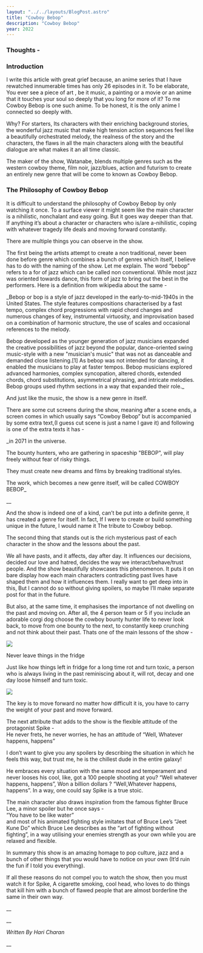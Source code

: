 ```yaml
---
layout: "../../layouts/BlogPost.astro"
title: "Cowboy Bebop"
description: "Cowboy Bebop"
year: 2022
---
```


### Thoughts -

  

### Introduction

I write this article with great grief because, an anime series that I have rewatched innumerable times has only 26 episodes in it. To be elaborate, You ever see a piece of art , be it music, a painting or a movie or an anime that it touches your soul so deeply that you long for more of it? To me Cowboy Bebop is one such anime. To be honest, it is the only anime I connected so deeply with.

Why? For starters, Its characters with their enriching background stories, the wonderful jazz music that make high tension action sequences feel like a beautifully orchestrated melody, the realness of the story and the characters, the flaws in all the main characters along with the beautiful dialogue are what makes it an all time classic.

The maker of the show, Watanabe, blends multiple genres such as the western cowboy theme, film noir, jazz/blues, action and futurism to create an entirely new genre that will be come to known as Cowboy Bebop.

### The Philosophy of Cowboy Bebop

It is difficult to understand the philosophy of Cowboy Bebop by only watching it once. To a surface viewer it might seem like the main character is a nihilistic, nonchalant and easy going. But it goes way deeper than that. If anything it’s about a character or characters who is/are a-nihilistic, coping with whatever tragedy life deals and moving forward constantly.

There are multiple things you can observe in the show.

The first being the artists attempt to create a non traditional, never been done before genre which combines a bunch of genres which itself, I believe has to do with the naming of the show. Let me explain. The word “bebop” refers to a for of jazz which can be called non conventional. While most jazz was oriented towards dance, this form of jazz to bring out the best in the performers. Here is a definition from wikipedia about the same -

_Bebop or bop is a style of jazz developed in the early-to-mid-1940s in the United States. The style features compositions characterised by a fast tempo, complex chord progressions with rapid chord changes and numerous changes of key, instrumental virtuosity, and improvisation based on a combination of harmonic structure, the use of scales and occasional references to the melody.  
  
Bebop developed as the younger generation of jazz musicians expanded the creative possibilities of jazz beyond the popular, dance-oriented swing music-style with a new "musician's music" that was not as danceable and demanded close listening.\[1\] As bebop was not intended for dancing, it enabled the musicians to play at faster tempos. Bebop musicians explored advanced harmonies, complex syncopation, altered chords, extended chords, chord substitutions, asymmetrical phrasing, and intricate melodies. Bebop groups used rhythm sections in a way that expanded their role._

And just like the music, the show is a new genre in itself.

There are some cut screens during the show, meaning after a scene ends, a screen comes in which usually says “Cowboy Bebop” but is accompanied by some extra text,(I guess cut scene is just a name I gave it) and following is one of the extra texts it has -

_in 2071 in the universe.  
  
The bounty hunters, who are gathering in spaceship "BEBOP", will play freely without fear of risky things.  
  
They must create new dreams and films by breaking traditional styles.  
  
The work, which becomes a new genre itself, will be called COWBOY BEBOP_

__

And the show is indeed one of a kind, can’t be put into a definite genre, it has created a genre for itself. In fact, If I were to create or build something unique in the future, I would name it The tribute to Cowboy bebop.

  
The second thing that stands out is the rich mysterious past of each character in the show and the lessons about the past.

We all have pasts, and it affects, day after day. It influences our decisions, decided our love and hatred, decides the way we interact/behave/trust people. And the show beautifully showcases this phenomenon. It puts it on bare display how each main characters contradicting past lives have shaped them and how it influences them. I really want to get deep into in this, But I cannot do so without giving spoilers, so maybe I’ll make separate post for that in the future.

But also, at the same time, it emphasises the importance of not dwelling on the past and moving on. After all, the 4 person team or 5 if you include an adorable corgi dog choose the cowboy bounty hunter life to never look back, to move from one bounty to the next, to constantly keep crunching and not think about their past. Thats one of the main lessons of the show -

![](../styles/neverleave.png)

Never leave things in the fridge

Just like how things left in fridge for a long time rot and turn toxic, a person who is always living in the past reminiscing about it, will rot, decay and one day loose himself and turn toxic.

![](../styles/carryweight.png)

The key is to move forward no matter how difficult it is, you have to carry the weight of your past and move forward.

The next attribute that adds to the show is the flexible attitude of the protagonist Spike -  
He never frets, he never worries, he has an attitude of “Well, Whatever happens, happens”

I don’t want to give you any spoilers by describing the situation in which he feels this way, but trust me, he is the chillest dude in the entire galaxy!

He embraces every situation with the same mood and temperament and never looses his cool, like, got a 100 people shooting at you? “Well whatever happens, happens”, Won a billion dollars ? “Well,Whatever happens, happens”. In a way, one could say Spike is a true stoic.

The main character also draws inspiration from the famous fighter Bruce Lee, a minor spoiler but he once says -  
“You have to be like water”  
and most of his animated fighting style imitates that of Bruce Lee’s “Jeet Kune Do” which Bruce Lee describes as the “art of fighting without fighting”, in a way utilising your enemies strength as your own while you are relaxed and flexible.

In summary this show is an amazing homage to pop culture, jazz and a bunch of other things that you would have to notice on your own (It’d ruin the fun if I told you everything).

If all these reasons do not compel you to watch the show, then you must watch it for Spike, A cigarette smoking, cool head, who loves to do things that kill him with a bunch of flawed people that are almost borderline the same in their own way.

__

__

_Written By Hari Charan_

__
